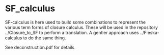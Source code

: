 # SF_calculus

SF-calculus is here used to build some combinations to represent the various
term forms of closure calculus. These will be used in the repository ../Closure_to_SF to perform a translation. A gentler approach uses ../Fieska-calculus to do the same thing. 

See deconstruction.pdf for details. 